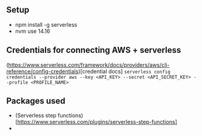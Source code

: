 ## Setup
- npm install -g serverless
- nvm use 14.16

## Credentials for connecting AWS + serverless
(https://www.serverless.com/framework/docs/providers/aws/cli-reference/config-credentials)[credential docs]
```serverless config credentials --provider aws --key <API_KEY> --secret <API_SECRET_KEY> --profile <PROFILE_NAME>```


## Packages used
- (Serverless step functions)[https://www.serverless.com/plugins/serverless-step-functions]
- 